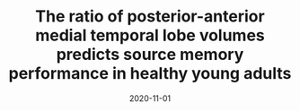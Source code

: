 ---
title: "The ratio of posterior-anterior medial temporal lobe volumes predicts source memory performance in healthy young adults"
collection: publications
permalink: /publication/2020-11-01-The-ratio-of-posterior-anterior-medial-temporal-lobe-volumes-predicts-source-memory-performance-in-healthy-young-adults
date: 2020-11-01
venue: 'Hippocampus'
paperurl: 'http://dx.doi.org/10.1002/hipo.23251'
citation: 'Snytte, Jamie, Elshiekh, Abdelhalim, Subramaniapillai, Sivaniya, Manning, Lyssa, Pasvanis, Stamatoula, <b>Devenyi, Gabriel A</b>, Olsen, Rosanna K, Rajah, Maria Natasha, &quot;The ratio of posterior-anterior medial temporal lobe volumes predicts source memory performance in healthy young adults.&quot; Hippocampus, 2020.'
---